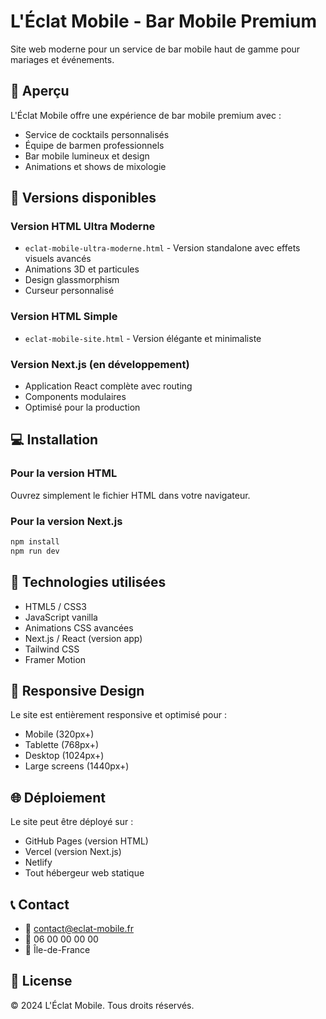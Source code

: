 # L'Éclat Mobile - Bar Mobile Premium

Site web moderne pour un service de bar mobile haut de gamme pour mariages et événements.

## 🌟 Aperçu

L'Éclat Mobile offre une expérience de bar mobile premium avec :
- Service de cocktails personnalisés
- Équipe de barmen professionnels
- Bar mobile lumineux et design
- Animations et shows de mixologie

## 🚀 Versions disponibles

### Version HTML Ultra Moderne
- `eclat-mobile-ultra-moderne.html` - Version standalone avec effets visuels avancés
- Animations 3D et particules
- Design glassmorphism
- Curseur personnalisé

### Version HTML Simple
- `eclat-mobile-site.html` - Version élégante et minimaliste

### Version Next.js (en développement)
- Application React complète avec routing
- Components modulaires
- Optimisé pour la production

## 💻 Installation

### Pour la version HTML
Ouvrez simplement le fichier HTML dans votre navigateur.

### Pour la version Next.js
```bash
npm install
npm run dev
```

## 🎨 Technologies utilisées

- HTML5 / CSS3
- JavaScript vanilla
- Animations CSS avancées
- Next.js / React (version app)
- Tailwind CSS
- Framer Motion

## 📱 Responsive Design

Le site est entièrement responsive et optimisé pour :
- Mobile (320px+)
- Tablette (768px+)
- Desktop (1024px+)
- Large screens (1440px+)

## 🌐 Déploiement

Le site peut être déployé sur :
- GitHub Pages (version HTML)
- Vercel (version Next.js)
- Netlify
- Tout hébergeur web statique

## 📞 Contact

- 📧 contact@eclat-mobile.fr
- 📱 06 00 00 00 00
- 📍 Île-de-France

## 📄 License

© 2024 L'Éclat Mobile. Tous droits réservés.
